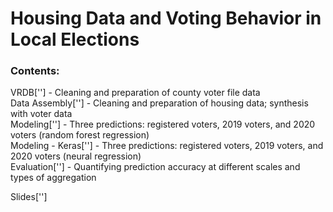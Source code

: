 # Housing Data and Voting Behavior in Local Elections  
  
### Contents:  
  
VRDB[''] - Cleaning and preparation of county voter file data  
Data Assembly[''] - Cleaning and preparation of housing data; synthesis with voter data  
Modeling[''] - Three predictions: registered voters, 2019 voters, and 2020 voters (random forest regression)  
Modeling - Keras[''] - Three predictions: registered voters, 2019 voters, and 2020 voters (neural regression)  
Evaluation[''] - Quantifying prediction accuracy at different scales and types of aggregation  
  
Slides['']